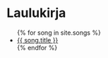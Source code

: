 ---
---
<h1>Laulukirja</h1>
<ul>
{% for song in site.songs %}
<li><a href="{{ site.baseurl }}{{ song.url }}">{{ song.title }}</a></li>
{% endfor %}
</ul>